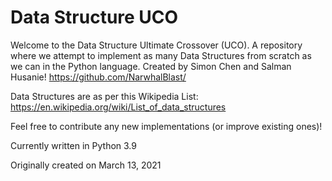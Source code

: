 # Data Structure UCO

Welcome to the Data Structure Ultimate Crossover (UCO). A repository where we attempt to implement as many Data Structures from scratch as we can in the Python language.
Created by Simon Chen and Salman Husanie! https://github.com/NarwhalBlast/

Data Structures are as per this Wikipedia List: https://en.wikipedia.org/wiki/List_of_data_structures

Feel free to contribute any new implementations (or improve existing ones)!

Currently written in Python 3.9

Originally created on March 13, 2021
